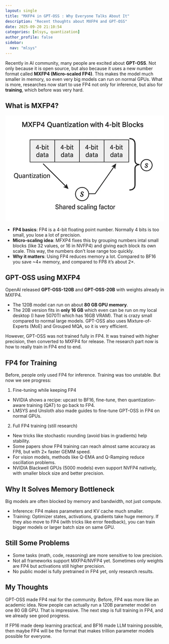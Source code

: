 ```yaml
---
layout: single
title: "MXFP4 in GPT-OSS : Why Everyone Talks About It"
description: "Recent thoughts about MXFP4 and GPT-OSS"
date: 2025-09-20 21:10:54
categories: [mlsys, quantization]
author_profile: false
sidebar:
  nav: "mlsys"
---
```


Recently in AI community, many people are excited about **GPT-OSS**. Not only because it is open source, but also because it uses a new number format called **MXFP4 (Micro-scaled FP4)**.
This makes the model much smaller in memory, so even very big models can run on normal GPUs. What is more, researches now start to use FP4 not only for inference, but also for **training**, which before was very hard.

## What is MXFP4?
![image.png](/assets/images/quantization/image.png)
- **FP4 basics**: FP4 is a 4-bit floating point number. Normally 4 bits is too small, you lose a lot of precision.
- **Micro-scaling idea**: MFXP4 fixes this by grouping numbers intal small blocks (like 32 values, or 16 in NVFP4) and giving each block its own scale. This way, the numbers don't lose range too quickly.
- **Why it matters**: Using FP4 reduces memory a lot. Compared to BF16 you save ~4× memory, and compared to FP8 it’s about 2×.

## GPT-OSS using MXFP4
OpenAI released **GPT-OSS-120B** and **GPT-OSS-20B** with weights already in MXFP4.
- The 120B model can run on about **80 GB GPU memory**.
- The 20B version fits in **only 16 GB** which even can be run on my local desktop (I have 5070TI which has 16GB VRAM).
That is crazy small compared to normal large models. GPT-OSS also uses Mixture-of-Experts (MoE) and Grouped MQA, so it is very efficient.

However, GPT-OSS was not trained fully in FP4. It was trained with higher precision, then converted to MXFP4 for release. The research part now is how to really train in FP4 end to end.

## FP4 for Training
Before, people only used FP4 for inference. Training was too unstable. But now we see progress:
1. Fine-tuning while keeping FP4
- NVIDIA shows a recipe: upcast to BF16, fine-tune, then quantization-aware training (QAT) to go back to FP4.
- LMSYS and Unsloth also made guides to fine-tune GPT-OSS in FP4 on normal GPUs.

2. Full FP4 training (still research)
- New tricks like stochastic rounding (avoid bias in gradients) help stability.
- Some papers show FP4 training can reach almost same accuracy as FP8, but with 2× faster GEMM speed.
- For vision models, methods like Q-EMA and Q-Ramping reduce oscillation problems.
- NVIDIA Blackwell GPUs (5000 models) even support NVFP4 natively, with smaller block size and better precision.

## Why It Solves Memory Bottleneck
Big models are often blocked by memory and bandwidth, not just compute.
- Inference: FP4 makes parameters and KV cache much smaller.
- Training: Optimizer states, activations, gradients take huge memory. If they also move to FP4 (with tricks like error feedback), you can train bigger models or larger batch size on same GPU.

## Still Some Problems
- Some tasks (math, code, reasoning) are more sensitive to low precision.
- Not all frameworks support MXFP4/NVFP4 yet. Sometimes only weights are FP4 but activations still higher precision.
- No public model is fully pretrained in FP4 yet, only research results.

## My Thoughts
GPT-OSS made FP4 real for the community. Before, FP4 was more like an academic idea. Now people can actually run a 120B parameter model on one 80 GB GPU. That is impressive. The next step is full training in FP4, and we already see good progress.

If FP16 made deep learning practical, and BF16 made LLM training possible, then maybe FP4 will be the format that makes trillion parameter models possible for everyone.